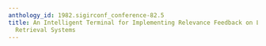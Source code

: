 ```yaml
---
anthology_id: 1982.sigirconf_conference-82.5
title: An Intelligent Terminal for Implementing Relevance Feedback on Large Operational
  Retrieval Systems
---
```

